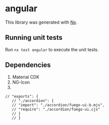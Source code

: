 # angular

This library was generated with [Nx](https://nx.dev).

## Running unit tests

Run `nx test angular` to execute the unit tests.

## Dependencies

1. Material CDK
2. NG-Icon
3.

```
// "exports": {
   // "./accordion": {
   // "import": "./accordion/fuego-ui-b.mjs",
   // "require": "./accordion/fuego-ui.cjs"
   // }
   // }
```
